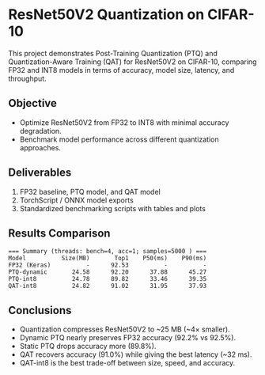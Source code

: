 # ResNet50V2 Quantization on CIFAR-10
This project demonstrates Post-Training Quantization (PTQ) and Quantization-Aware Training (QAT) for ResNet50V2 on CIFAR-10, 
comparing FP32 and INT8 models in terms of accuracy, model size, latency, and throughput.

## Objective
+ Optimize ResNet50V2 from FP32 to INT8 with minimal accuracy degradation.
+ Benchmark model performance across different quantization approaches.

## Deliverables
1. FP32 baseline, PTQ model, and QAT model
2. TorchScript / ONNX model exports
3. Standardized benchmarking scripts with tables and plots

## Results Comparison
```
=== Summary (threads: bench=4, acc=1; samples=5000 ) ===
Model          Size(MB)       Top1    P50(ms)    P90(ms)
FP32 (Keras)          -      92.53          -          -
PTQ-dynamic       24.58      92.20      37.88      45.27
PTQ-int8          24.78      89.82      33.46      39.35
QAT-int8          24.82      91.02      31.95      37.93
```

## Conclusions
+ Quantization compresses ResNet50V2 to ~25 MB (~4× smaller).
+ Dynamic PTQ nearly preserves FP32 accuracy (92.2% vs 92.5%).
+ Static PTQ drops accuracy more (89.8%).
+ QAT recovers accuracy (91.0%) while giving the best latency (~32 ms).
+ QAT-int8 is the best trade-off between size, speed, and accuracy.
